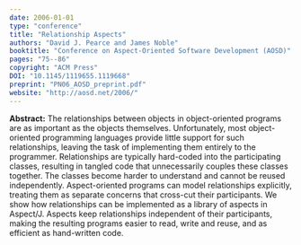 ```yaml
---
date: 2006-01-01
type: "conference"
title: "Relationship Aspects"
authors: "David J. Pearce and James Noble"
booktitle: "Conference on Aspect-Oriented Software Development (AOSD)"
pages: "75--86"
copyright: "ACM Press"
DOI: "10.1145/1119655.1119668"
preprint: "PN06_AOSD_preprint.pdf"
website: "http://aosd.net/2006/"
---
```


**Abstract:**  The relationships between objects in object-oriented programs are as important as the objects themselves. Unfortunately, most object-oriented programming languages provide little support for such relationships, leaving the task of implementing them entirely to the programmer. Relationships are typically hard-coded into the participating classes, resulting in tangled code that unnecessarily couples these classes together. The classes become harder to understand and cannot be reused independently. Aspect-oriented programs can model relationships explicitly, treating them as separate concerns that cross-cut their participants. We show how relationships can be implemented as a library of aspects in Aspect/J. Aspects keep relationships independent of their participants, making the resulting programs easier to read, write and reuse, and as efficient as hand-written code.
